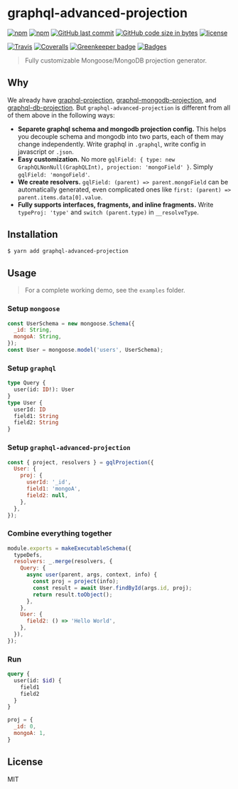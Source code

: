 # graphql-advanced-projection

[![npm](https://img.shields.io/npm/v/graphql-advanced-projection.svg?style=flat-square)](https://www.npmjs.com/package/graphql-advanced-projection)
[![npm](https://img.shields.io/npm/dt/graphql-advanced-projection.svg?style=flat-square)](https://www.npmjs.com/package/graphql-advanced-projection)
[![GitHub last commit](https://img.shields.io/github/last-commit/b1f6c1c4/graphql-advanced-projection.svg?style=flat-square)](https://github.com/b1f6c1c4/graphql-advanced-projection)
[![GitHub code size in bytes](https://img.shields.io/github/languages/code-size/b1f6c1c4/graphql-advanced-projection.svg?style=flat-square)](https://github.com/b1f6c1c4/graphql-advanced-projection)
[![license](https://img.shields.io/github/license/b1f6c1c4/graphql-advanced-projection.svg?style=flat-square)](https://github.com/b1f6c1c4/graphql-advanced-projection/blob/master/LICENSE.md)

[![Travis](https://img.shields.io/travis/b1f6c1c4/graphql-advanced-projection.svg?style=flat-square)](https://travis-ci.org/b1f6c1c4/graphql-advanced-projection)
[![Coveralls](https://img.shields.io/coveralls/github/b1f6c1c4/graphql-advanced-projection.svg?style=flat-square)](https://coveralls.io/github/b1f6c1c4/graphql-advanced-projection)
[![Greenkeeper badge](https://img.shields.io/badge/Greenkeeper-enabled-brightgreen.svg?style=flat-square)](https://greenkeeper.io/)
[![Badges](https://img.shields.io/badge/badges-9%2F9-ff6799.svg?style=flat-square)](https://shields.io/)
<!-- [![Greenkeeper badge](https://badges.greenkeeper.io/b1f6c1c4/graphql-advanced-projection.svg)](https://greenkeeper.io/) -->

> Fully customizable Mongoose/MongoDB projection generator.

## Why

We already have [graphql-projection](https://github.com/bharley/graphql-projection), [graphql-mongodb-projection](https://github.com/du5rte/graphql-mongodb-projection), and [graphql-db-projection](https://github.com/markshapiro/graphql-db-projection).
But `graphql-advanced-projection` is different from all of them above in the following ways:
* **Separete graphql schema and mongodb projection config.** This helps you decouple schema and mongodb into two parts, each of them may change independently. Write graphql in `.graphql`, write config in javascript or `.json`.
* **Easy customization.** No more `gqlField: { type: new GraphQLNonNull(GraphQLInt), projection: 'mongoField' }`. Simply `gqlField: 'mongoField'`.
* **We create resolvers.** `gqlField: (parent) => parent.mongoField` can be automatically generated, even complicated ones like `first: (parent) => parent.items.data[0].value`.
* **Fully supports interfaces, fragments, and inline fragments.** Write `typeProj: 'type'` and `switch (parent.type)` in `__resolveType`.

## Installation

```sh
$ yarn add graphql-advanced-projection
```
## Usage

> For a complete working demo, see the `examples` folder.

### Setup `mongoose`

```js
const UserSchema = new mongoose.Schema({
  _id: String,
  mongoA: String,
});
const User = mongoose.model('users', UserSchema);
```

### Setup `graphql`

```graphql
type Query {
  user(id: ID!): User
}
type User {
  userId: ID
  field1: String
  field2: String
}
```

### Setup `graphql-advanced-projection`

```js
const { project, resolvers } = gqlProjection({
  User: {
    proj: {
      userId: '_id',
      field1: 'mongoA',
      field2: null,
    },
  },
});
```

### Combine everything together

```js
module.exports = makeExecutableSchema({
  typeDefs,
  resolvers: _.merge(resolvers, {
    Query: {
      async user(parent, args, context, info) {
        const proj = project(info);
        const result = await User.findById(args.id, proj);
        return result.toObject();
      },
    },
    User: {
      field2: () => 'Hello World',
    },
  }),
});
```

### Run

```graphql
query {
  user(id: $id) {
    field1
    field2
  }
}
```
```js
proj = {
  _id: 0,
  mongoA: 1,
}
```

## License

MIT
